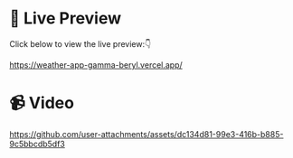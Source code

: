 # 👀 Live Preview

Click below to view the live preview:👇

https://weather-app-gamma-beryl.vercel.app/

# 📹 Video 

https://github.com/user-attachments/assets/dc134d81-99e3-416b-b885-9c5bbcdb5df3
